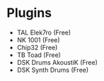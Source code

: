 # Plugins
- TAL Elek7ro (Free)
- NK 1001 (Free)
- Chip32 (Free)
- TB Toad (Free)
- DSK Drums AkoustiK (Free)
- DSK Synth Drums (Free)